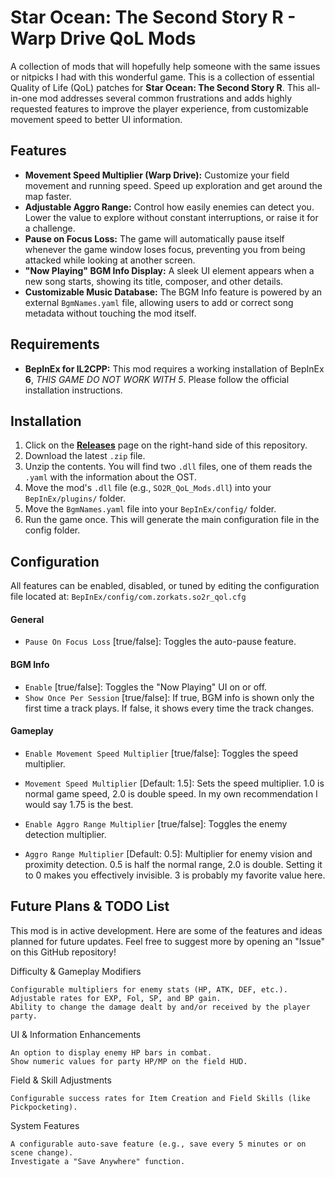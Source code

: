 # Star Ocean: The Second Story R - Warp Drive QoL Mods
A collection of mods that will hopefully help someone with the same issues or nitpicks I had with this wonderful game.
This is a collection of essential Quality of Life (QoL) patches for **Star Ocean: The Second Story R**. This all-in-one mod addresses several common frustrations and adds highly requested features to improve the player experience, from customizable movement speed to better UI information.

## Features

* **Movement Speed Multiplier (Warp Drive):** Customize your field movement and running speed. Speed up exploration and get around the map faster.
* **Adjustable Aggro Range:** Control how easily enemies can detect you. Lower the value to explore without constant interruptions, or raise it for a challenge.
* **Pause on Focus Loss:** The game will automatically pause itself whenever the game window loses focus, preventing you from being attacked while looking at another screen.
* **"Now Playing" BGM Info Display:** A sleek UI element appears when a new song starts, showing its title, composer, and other details.
* **Customizable Music Database:** The BGM Info feature is powered by an external `BgmNames.yaml` file, allowing users to add or correct song metadata without touching the mod itself.

## Requirements

* **BepInEx for IL2CPP:** This mod requires a working installation of BepInEx **6**, *THIS GAME DO NOT WORK WITH 5*. Please follow the official installation instructions.

## Installation

1.  Click on the **[Releases](https://github.com/Zorkats/SO2R-Warp-Drive-Mods/releases)** page on the right-hand side of this repository.
2.  Download the latest `.zip` file.
3.  Unzip the contents. You will find two `.dll` files, one of them reads the `.yaml` with the information about the OST.
4.  Move the mod's `.dll` file (e.g., `SO2R_QoL_Mods.dll`) into your `BepInEx/plugins/` folder.
5.  Move the `BgmNames.yaml` file into your `BepInEx/config/` folder.
6.  Run the game once. This will generate the main configuration file in the config folder.

## Configuration

All features can be enabled, disabled, or tuned by editing the configuration file located at: `BepInEx/config/com.zorkats.so2r_qol.cfg`

#### General

* `Pause On Focus Loss` \[true/false]: Toggles the auto-pause feature.

#### BGM Info

* `Enable` \[true/false]: Toggles the "Now Playing" UI on or off.
* `Show Once Per Session` \[true/false]: If true, BGM info is shown only the first time a track plays. If false, it shows every time the track changes.

#### Gameplay

* `Enable Movement Speed Multiplier` \[true/false]: Toggles the speed multiplier.
* `Movement Speed Multiplier` \[Default: 1.5]: Sets the speed multiplier. 1.0 is normal game speed, 2.0 is double speed. In my own recommendation I would say 1.75 is the best.

* `Enable Aggro Range Multiplier` \[true/false]: Toggles the enemy detection multiplier.
* `Aggro Range Multiplier` \[Default: 0.5]: Multiplier for enemy vision and proximity detection. 0.5 is half the normal range, 2.0 is double. Setting it to 0 makes you effectively invisible. 3 is probably my favorite value here.


## Future Plans & TODO List

This mod is in active development. Here are some of the features and ideas planned for future updates. Feel free to suggest more by opening an "Issue" on this GitHub repository!


Difficulty & Gameplay Modifiers

    Configurable multipliers for enemy stats (HP, ATK, DEF, etc.).
    Adjustable rates for EXP, Fol, SP, and BP gain.
    Ability to change the damage dealt by and/or received by the player party.

UI & Information Enhancements

    An option to display enemy HP bars in combat.
    Show numeric values for party HP/MP on the field HUD.

Field & Skill Adjustments

    Configurable success rates for Item Creation and Field Skills (like Pickpocketing).

System Features

    A configurable auto-save feature (e.g., save every 5 minutes or on scene change).
    Investigate a "Save Anywhere" function.
